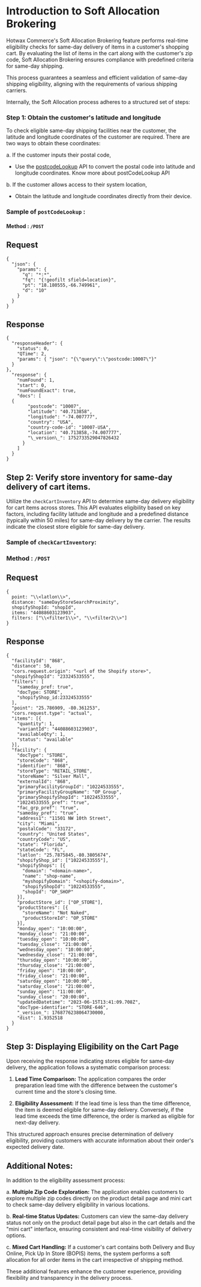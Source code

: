 # Introduction to Soft Allocation Brokering

Hotwax Commerce's Soft Allocation Brokering feature performs real-time eligibility checks for same-day delivery of items in a customer's shopping cart. By evaluating the list of items in the cart along with the customer's zip code, Soft Allocation Brokering ensures compliance with predefined criteria for same-day shipping. 

This process guarantees a seamless and efficient validation of same-day shipping eligibility, aligning with the requirements of various shipping carriers.

Internally, the Soft Allocation process adheres to a structured set of steps: 


### Step 1: Obtain the customer's latitude and longitude

To check eligible same-day shipping facilities near the customer, the latitude and longitude coordinates of the customer are required. There are two ways to obtain these coordinates:

a. If the customer inputs their postal code,
  - Use the [postcodeLookup](https://github.com/hotwax/oms-documentation/blob/oms1.0/Facility/Post%20code%20lookup.md) API to convert the postal code into latitude and longitude coordinates. Know more about postCodeLookup API

b. If the customer allows access to their system location,
  - Obtain the latitude and longitude coordinates directly from their device.
    

### Sample of `postCodeLookup` :

#### Method : `/POST`

## Request

```
{
  "json": {
    "params": {
      "q": "*:*",
      "fq": "{!geofilt sfield=location}",
      "pt": "18.180555,-66.749961",
      "d": "10"
    }
  }
}
```

## Response

```
{
  "responseHeader": {
    "status": 0,
    "QTime": 2,
    "params": { "json": "{\"query\":\"postcode:10007\"}"
  }
},
  "response": {
    "numFound": 1,
    "start": 0,
    "numFoundExact": true,
    "docs": [
  {
        "postcode": "10007",
        "latitude": "40.713858",
        "longitude": "-74.007777",
        "country": "USA",
        "country-code-id": "10007-USA",
        "location": "40.713858,-74.007777",
        "\_version\_": 1752733529047826432
      }
    ]
  }
}
```

## Step 2: Verify store inventory for same-day delivery of cart items.

Utilize the `checkCartInventory` API to determine same-day delivery eligibility for cart items across stores. This API evaluates eligibility based on key factors, including facility latitude and longitude and a predefined distance (typically within 50 miles) for same-day delivery by the carrier. The results indicate the closest store eligible for same-day delivery.

### Sample of `checkCartInventory`:

### Method : `/POST`

## Request

```
{
  point: "\\<latlon\\>",
  distance: "sameDayStoreSearchProximity",
  shopifyShopId: "shopId",
  items: "44088603123903",
  filters: ["\\<filter1\\>", "\\<filter2\\>"]
}
```

## Response

```
{
  "facilityId": "868",
  "distance": 50,
  "cors.request.origin": "<url of the Shopify store>",
  "shopifyShopId": "23324533555",
  "filters": [
    "sameday_pref: true",
    "docType: STORE",
    "shopifyShop_id:23324533555"
  ],
  "point": "25.786909, -80.361253",
  "cors.request.type": "actual",
  "items": [{
    "quantity": 1,
    "variantId": "44088603123903",
    "availableQty": 1,
    "status": "available"
  }],
  "facility": {
    "docType": "STORE",
    "storeCode": "868",
    "identifier": "868",
    "storeType": "RETAIL_STORE",
    "storeName": "Silver Mall",
    "externalId": "868",
    "primaryFacilityGroupId": "10224533555",
    "primaryFacilityGroupName": "OP_Group",
    "primaryShopifyShopId": "10224533555",
    "10224533555_pref": "true",
    "fac_grp_pref": "true",
    "sameday_pref": "true",
    "address1": "11501 NW 10th Street",
    "city": "Miami",
    "postalCode": "33172",
    "country": "United States",
    "countryCode": "US",
    "state": "Florida",
    "stateCode": "FL",
    "latlon": "25.7875845,-80.3805674",
    "shopifyShop_id": ["10224533555"],
    "shopifyShops": [{
      "domain": "<domain-name>",
      "name": "shop-name",
      "myshopifyDomain": "<shopify-domain>",
      "shopifyShopId": "10224533555",
      "shopId": "OP_SHOP"
    }],
    "productStore_id": ["OP_STORE"],
    "productStores": [{
      "storeName": "Not Naked",
      "productStoreId": "OP_STORE"
    }],
    "monday_open": "10:00:00",
    "monday_close": "21:00:00",
    "tuesday_open": "10:00:00",
    "tuesday_close": "21:00:00",
    "wednesday_open": "10:00:00",
    "wednesday_close": "21:00:00",
    "thursday_open": "10:00:00",
    "thursday_close": "21:00:00",
    "friday_open": "10:00:00",
    "friday_close": "21:00:00",
    "saturday_open": "10:00:00",
    "saturday_close": "21:00:00",
    "sunday_open": "11:00:00",
    "sunday_close": "20:00:00",
    "updatedDatetime": "2023-06-15T13:41:09.708Z",
    "docType-identifier": "STORE-646",
    "_version_": 1768776238064730000,
    "dist": 1.9352518
  }
}
```

## Step 3: Displaying Eligibility on the Cart Page 

Upon receiving the response indicating stores eligible for same-day delivery, the application follows a systematic comparison process:

1. **Lead Time Comparison:** The application compares the order preparation lead time with the difference between the customer's current time and the store's closing time.
  
2. **Eligibility Assessment:** If the lead time is less than the time difference, the item is deemed eligible for same-day delivery. Conversely, if the lead time exceeds the time difference, the order is marked as eligible for next-day delivery.
  
This structured approach ensures precise determination of delivery eligibility, providing customers with accurate information about their order's expected delivery date.

## Additional Notes:

In addition to the eligibility assessment process:

a. **Multiple Zip Code Exploration:** The application enables customers to explore multiple zip codes directly on the product detail page and mini cart to check same-day delivery eligibility in various locations.

b. **Real-time Status Updates:** Customers can view the same-day delivery status not only on the product detail page but also in the cart details and the "mini cart" interface, ensuring consistent and real-time visibility of delivery options.

c. **Mixed Cart Handling:** If a customer's cart contains both Delivery and Buy Online, Pick Up In Store (BOPIS) items, the system performs a soft allocation for all order items in the cart irrespective of shipping method. 

These additional features enhance the customer experience, providing flexibility and transparency in the delivery process.
